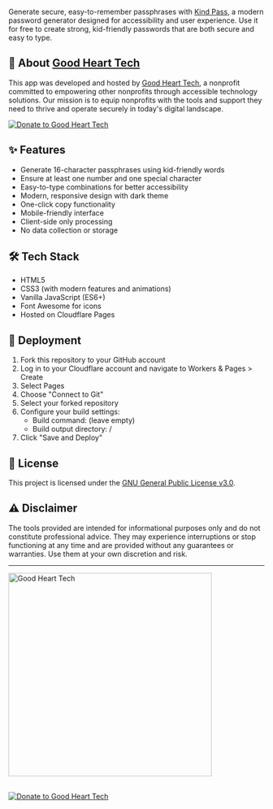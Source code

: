 Generate secure, easy-to-remember passphrases with [Kind Pass](http://password.nonprofittools.org/), a modern password generator designed for accessibility and user experience. Use it for free to create strong, kid-friendly passwords that are both secure and easy to type.

## 👥 About [Good Heart Tech](https://goodhearttech.org/)

This app was developed and hosted by [Good Heart Tech](https://goodhearttech.org/), a nonprofit committed to empowering other nonprofits through accessible technology solutions. Our mission is to equip nonprofits with the tools and support they need to thrive and operate securely in today's digital landscape.

[![Donate to Good Heart Tech](https://img.shields.io/badge/Donate_to_Good_Heart_Tech-💙-white)](https://goodhearttech.org/donate/)

## ✨ Features

- Generate 16-character passphrases using kid-friendly words
- Ensure at least one number and one special character
- Easy-to-type combinations for better accessibility
- Modern, responsive design with dark theme
- One-click copy functionality
- Mobile-friendly interface
- Client-side only processing
- No data collection or storage

## 🛠️ Tech Stack

- HTML5
- CSS3 (with modern features and animations)
- Vanilla JavaScript (ES6+)
- Font Awesome for icons
- Hosted on Cloudflare Pages

## 🚀 Deployment

1. Fork this repository to your GitHub account
2. Log in to your Cloudflare account and navigate to Workers & Pages > Create
3. Select Pages
4. Choose "Connect to Git"
5. Select your forked repository
6. Configure your build settings:
   - Build command: (leave empty)
   - Build output directory: /
7. Click "Save and Deploy"

## 📄 License

This project is licensed under the [GNU General Public License v3.0](LICENSE).

## ⚠️ Disclaimer

The tools provided are intended for informational purposes only and do not constitute professional advice. They may experience interruptions or stop functioning at any time and are provided without any guarantees or warranties. Use them at your own discretion and risk.

---

<a href="https://goodhearttech.org/">
  <img src="https://graphics.goodhearttech.org/GHT-AllWhiteLogo-phishsite.png" alt="Good Heart Tech" width="400">
</a>
<br><br>

[![Donate to Good Heart Tech](https://img.shields.io/badge/Donate_to_Good_Heart_Tech-💙-white)](https://goodhearttech.org/donate/)
